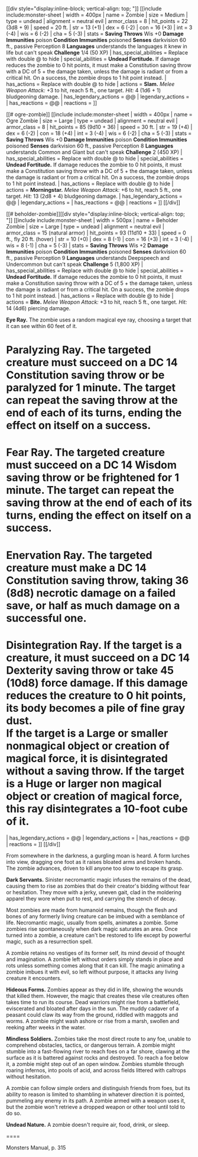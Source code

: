 [[div style="display:inline-block; vertical-align: top; "]]
[[include include:monster-sheet
| width = 400px
| name = Zombie
| size = Medium
| type = undead
| alignment = neutral evil
| armor_class = 8
| hit_points = 22 (3d8 + 9)
| speed = 20 ft.
| str = 13 (+1)
| dex = 6 (-2)
| con = 16 (+3)
| int = 3 (-4)
| wis = 6 (-2)
| cha = 5 (-3)
| stats = **Saving Throws** Wis +0
**Damage Immunities** poison
**Condition Immunities** poisoned
**Senses** darkvision 60 ft., passive Perception 8
**Languages** understands the languages it knew in life but can't speak
**Challenge** 1/4 (50 XP)
| has_special_abilities = Replace with double @ to hide
| special_abilities = **Undead Fortitude.** If damage reduces the zombie to 0 hit points, it must make a Constitution saving throw with a DC of 5 + the damage taken, unless the damage is radiant or from a critical hit. On a success, the zombie drops to 1 hit point instead.
| has_actions = Replace with double @ to hide
| actions = **Slam.** *Melee Weapon Attack:* +3 to hit, reach 5 ft., one target. *Hit:* 4 (1d6 + 1) bludgeoning damage.
| has_legendary_actions = @@
| legendary_actions = 
| has_reactions = @@
| reactions = 
]]

[[# ogre-zombie]]
[[include include:monster-sheet
| width = 400px
| name = Ogre Zombie
| size = Large
| type = undead
| alignment = neutral evil
| armor_class = 8
| hit_points = 85 (9d10 + 36)
| speed = 30 ft.
| str = 19 (+4)
| dex = 6 (-2)
| con = 18 (+4)
| int = 3 (-4)
| wis = 6 (-2)
| cha = 5 (-3)
| stats = **Saving Throws** Wis +0
**Damage Immunities** poison
**Condition Immunities** poisoned
**Senses** darkvision 60 ft., passive Perception 8
**Languages** understands Common and Giant but can't speak
**Challenge** 2 (450 XP)
| has_special_abilities = Replace with double @ to hide
| special_abilities = **Undead Fortitude.** If damage reduces the zombie to 0 hit points, it must make a Constitution saving throw with a DC of 5 + the damage taken, unless the damage is radiant or from a critical hit. On a success, the zombie drops to 1 hit point instead.
| has_actions = Replace with double @ to hide
| actions = **Morningstar.** *Melee Weapon Attack:* +6 to hit, reach 5 ft., one target. *Hit:* 13 (2d8 + 4) bludgeoning damage.
| has_legendary_actions = @@
| legendary_actions = 
| has_reactions = @@
| reactions = 
]]
[[/div]]

[[# beholder-zombie]][[div style="display:inline-block; vertical-align: top; "]]
[[include include:monster-sheet
| width = 500px
| name = Beholder Zombie
| size = Large
| type = undead
| alignment = neutral evil
| armor_class = 15 (natural armor)
| hit_points = 93 (11d10 + 33)
| speed = 0 ft., fly 20 ft. (hover)
| str = 10 (+0)
| dex = 8 (-1)
| con = 16 (+3)
| int = 3 (-4)
| wis = 8 (-1)
| cha = 5 (-3)
| stats = **Saving Throws** Wis +2
**Damage Immunities** poison
**Condition Immunities** poisoned
**Senses** darkvision 60 ft., passive Perception 9
**Languages** understands Deepspeech and Undercommon but can't speak
**Challenge** 5 (1,800 XP)
| has_special_abilities = Replace with double @ to hide
| special_abilities = **Undead Fortitude.** If damage reduces the zombie to 0 hit points, it must make a Constitution saving throw with a DC of 5 + the damage taken, unless the damage is radiant or from a critical hit. On a success, the zombie drops to 1 hit point instead.
| has_actions = Replace with double @ to hide
| actions = **Bite.** *Melee Weapon Attack:* +3 to hit, reach 5 ft., one target. *Hit:* 14 (4d6) piercing damage.

**Eye Ray.** The zombie uses a random magical eye ray, choosing a target that it can see within 60 feet of it.

# Paralyzing Ray. The targeted creature must succeed on a DC 14 Constitution saving throw or be paralyzed for 1 minute. The target can repeat the saving throw at the end of each of its turns, ending the effect on itself on a success.
# Fear Ray. The targeted creature must succeed on a DC 14 Wisdom saving throw or be frightened for 1 minute. The target can repeat the saving throw at the end of each of its turns, ending the effect on itself on a success.
# Enervation Ray. The targeted creature must make a DC 14 Constitution saving throw, taking 36 (8d8) necrotic damage on a failed save, or half as much damage on a successful one.
# Disintegration Ray. If the target is a creature, it must succeed on a DC 14 Dexterity saving throw or take 45 (10d8) force damage. If this damage reduces the creature to 0 hit points, its body becomes a pile of fine gray dust.<br>If the target is a Large or smaller nonmagical object or creation of magical force, it is disintegrated without a saving throw. If the target is a Huge or larger non magical object or creation of magical force, this ray disintegrates a 10-foot cube of it.
| has_legendary_actions = @@
| legendary_actions = 
| has_reactions = @@
| reactions = 
]]
[[/div]]

From somewhere in the darkness, a gurgling moan is heard. A form lurches into view, dragging one foot as it raises bloated arms and broken hands. The zombie advances, driven to kill anyone too slow to escape its grasp.

**Dark Servants.** Sinister necromantic magic infuses the remains of the dead, causing them to rise as zombies that do their creator's bidding without fear or hesitation. They move with a jerky, uneven gait, clad in the moldering apparel they wore when put to rest, and carrying the stench of decay.

Most zombies are made from humanoid remains, though the flesh and bones of any formerly living creature can be imbued with a semblance of life. Necromantic magic, usually from spells, animates a zombie. Some zombies rise spontaneously when dark magic saturates an area. Once turned into a zombie, a creature can't be restored to life except by powerful magic, such as a resurrection spell.

A zombie retains no vestiges of its former self, its mind devoid of thought and imagination. A zombie left without orders simply stands in place and rots unless something comes along that it can kill. The magic animating a zombie imbues it with evil, so left without purpose, it attacks any living creature it encounters.

**Hideous Forms.** Zombies appear as they did in life, showing the wounds that killed them. However, the magic that creates these vile creatures often takes time to run its course. Dead warriors might rise from a battlefield, eviscerated and bloated after days in the sun. The muddy cadaver of a peasant could claw its way from the ground, riddled with maggots and worms. A zombie might wash ashore or rise from a marsh, swollen and reeking after weeks in the water.

**Mindless Soldiers.** Zombies take the most direct route to any foe, unable to comprehend obstacles, tactics, or dangerous terrain. A zombie might stumble into a fast-flowing river to reach foes on a far shore, clawing at the surface as it is battered against rocks and destroyed. To reach a foe below it, a zombie might step out of an open window. Zombies stumble through roaring infernos, into pools of acid, and across fields littered with caltrops without hesitation.

A zombie can follow simple orders and distinguish friends from foes, but its ability to reason is limited to shambling in whatever direction it is pointed, pummeling any enemy in its path. A zombie armed with a weapon uses it, but the zombie won't retrieve a dropped weapon or other tool until told to do so.

**Undead Nature.** A zombie doesn't require air, food, drink, or sleep.

====

Monsters Manual, p. 315